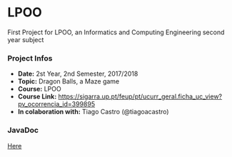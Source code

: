 # LPOO
First Project for LPOO, an Informatics and Computing Engineering second year subject
 
### Project Infos
* **Date:** 2st Year, 2nd Semester, 2017/2018
* **Topic:** Dragon Balls, a Maze game
* **Course:** LPOO
* **Course Link:** https://sigarra.up.pt/feup/pt/ucurr_geral.ficha_uc_view?pv_ocorrencia_id=399895
* **In colaboration with:** Tiago Castro (@tiagoacastro)

### JavaDoc
[Here](https://tiagoacastro.github.io/)
